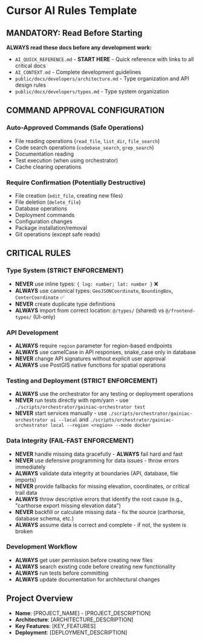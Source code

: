 # Cursor AI Rules Template

## MANDATORY: Read Before Starting
**ALWAYS read these docs before any development work:**
- `AI_QUICK_REFERENCE.md` - **START HERE** - Quick reference with links to all critical docs
- `AI_CONTEXT.md` - Complete development guidelines
- `public/docs/developers/architecture.md` - Type organization and API design rules
- `public/docs/developers/types.md` - Type system organization

## COMMAND APPROVAL CONFIGURATION
### Auto-Approved Commands (Safe Operations)
- File reading operations (`read_file`, `list_dir`, `file_search`)
- Code search operations (`codebase_search`, `grep_search`)
- Documentation reading
- Test execution (when using orchestrator)
- Cache clearing operations

### Require Confirmation (Potentially Destructive)
- File creation (`edit_file`, creating new files)
- File deletion (`delete_file`)
- Database operations
- Deployment commands
- Configuration changes
- Package installation/removal
- Git operations (except safe reads)

## CRITICAL RULES

### Type System (STRICT ENFORCEMENT)
- **NEVER** use inline types: `{ lng: number; lat: number }` ❌
- **ALWAYS** use canonical types: `GeoJSONCoordinate`, `BoundingBox`, `CenterCoordinate` ✅
- **NEVER** create duplicate type definitions
- **ALWAYS** import from correct location: `@/types/` (shared) vs `@/frontend-types/` (UI-only)

### API Development
- **ALWAYS** require `region` parameter for region-based endpoints
- **ALWAYS** use camelCase in API responses, snake_case only in database
- **NEVER** change API signatures without explicit user approval
- **ALWAYS** use PostGIS native functions for spatial operations

### Testing and Deployment (STRICT ENFORCEMENT)
- **ALWAYS** use the orchestrator for any testing or deployment operations
- **NEVER** run tests directly with npm/yarn - use `./scripts/orchestrator/gainiac-orchestrator test`
- **NEVER** start services manually - use `./scripts/orchestrator/gainiac-orchestrator ui --local` and `./scripts/orchestrator/gainiac-orchestrator local --region <region> --mode docker`

### Data Integrity (FAIL-FAST ENFORCEMENT)
- **NEVER** handle missing data gracefully - **ALWAYS** fail hard and fast
- **NEVER** use defensive programming for data issues - throw errors immediately
- **ALWAYS** validate data integrity at boundaries (API, database, file imports)
- **NEVER** provide fallbacks for missing elevation, coordinates, or critical trail data
- **ALWAYS** throw descriptive errors that identify the root cause (e.g., "carthorse export missing elevation data")
- **NEVER** backfill or calculate missing data - fix the source (carthorse, database schema, etc.)
- **ALWAYS** assume data is correct and complete - if not, the system is broken

### Development Workflow
- **ALWAYS** get user permission before creating new files
- **ALWAYS** search existing code before creating new functionality
- **ALWAYS** run tests before committing
- **ALWAYS** update documentation for architectural changes

## Project Overview
- **Name**: [PROJECT_NAME] - [PROJECT_DESCRIPTION]
- **Architecture**: [ARCHITECTURE_DESCRIPTION]
- **Key Features**: [KEY_FEATURES]
- **Deployment**: [DEPLOYMENT_DESCRIPTION] 